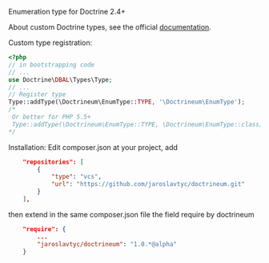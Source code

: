 Enumeration type for Doctrine 2.4+

About custom Doctrine types, see the official [documentation](http://doctrine-orm.readthedocs.org/en/latest/cookbook/custom-mapping-types.html).

Custom type registration:

```php
<?php
// in bootstrapping code
// ...
use Doctrine\DBAL\Types\Type;
// ...
// Register type
Type::addType(\Doctrineum\EnumType::TYPE, '\Doctrineum\EnumType');
/*
 Or better for PHP 5.5+
 Type::addType(\Doctrineum\EnumType::TYPE, \Doctrineum\EnumType::class);
*/
```

Installation:
Edit composer.json at your project, add
```json
    "repositories": [
        {
            "type": "vcs",
            "url": "https://github.com/jaroslavtyc/doctrineum.git"
        }
    ],
```
then extend in the same composer.json file the field require by doctrineum
```json
    "require": {
        ...
        "jaroslavtyc/doctrineum": "1.0.*@alpha"
    }
```
